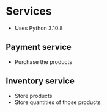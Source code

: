 # Services

- Uses Python 3.10.8


## Payment service

- Purchase the products


## Inventory service

- Store products
- Store quantities of those products
